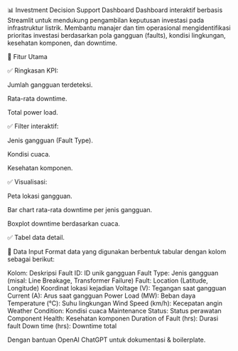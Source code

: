📊 Investment Decision Support Dashboard
Dashboard interaktif berbasis Streamlit untuk mendukung pengambilan keputusan investasi pada infrastruktur listrik.
Membantu manajer dan tim operasional mengidentifikasi prioritas investasi berdasarkan pola gangguan (faults), kondisi lingkungan, kesehatan komponen, dan downtime.

🚀 Fitur Utama

✅ Ringkasan KPI:

Jumlah gangguan terdeteksi.

Rata-rata downtime.

Total power load.

✅ Filter interaktif:

Jenis gangguan (Fault Type).

Kondisi cuaca.

Kesehatan komponen.

✅ Visualisasi:

Peta lokasi gangguan.

Bar chart rata-rata downtime per jenis gangguan.

Boxplot downtime berdasarkan cuaca.

✅ Tabel data detail.

📂 Data Input
Format data yang digunakan berbentuk tabular dengan kolom sebagai berikut:

Kolom:	Deskripsi
Fault ID:	ID unik gangguan
Fault Type:	Jenis gangguan (misal: Line Breakage, Transformer Failure)
Fault: Location (Latitude, Longitude)	Koordinat lokasi kejadian
Voltage (V):	Tegangan saat gangguan
Current (A):	Arus saat gangguan
Power Load (MW):	Beban daya
Temperature (°C):	Suhu lingkungan
Wind Speed (km/h):	Kecepatan angin
Weather Condition:	Kondisi cuaca
Maintenance Status:	Status perawatan
Component Health:	Kesehatan komponen
Duration of Fault (hrs):	Durasi fault
Down time (hrs):	Downtime total

Dengan bantuan OpenAI ChatGPT untuk dokumentasi & boilerplate.

